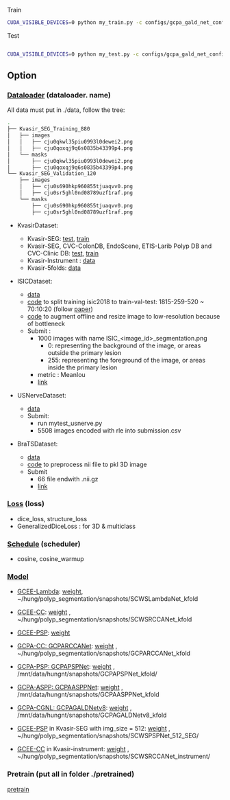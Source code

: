 Train

```sh
CUDA_VISIBLE_DEVICES=0 python my_train.py -c configs/gcpa_gald_net_config.yaml
```

Test

```sh

CUDA_VISIBLE_DEVICES=0 python my_test.py -c configs/gcpa_gald_net_config.yaml
```

## Option

### [Dataloader](dataloader) (dataloader. name)

All data must put in ./data, follow the tree:

```bash
.
├── Kvasir_SEG_Training_880
│   ├── images
│   │   ├── cju0qkwl35piu0993l0dewei2.png
│   │   ├── cju0qoxqj9q6s0835b43399p4.png
│   └── masks
│       ├── cju0qkwl35piu0993l0dewei2.png
│       ├── cju0qoxqj9q6s0835b43399p4.png
└── Kvasir_SEG_Validation_120
    ├── images
    │   ├── cju0s690hkp960855tjuaqvv0.png
    │   ├── cju0sr5ghl0nd08789uzf1raf.png
    └── masks
        ├── cju0s690hkp960855tjuaqvv0.png
        ├── cju0sr5ghl0nd08789uzf1raf.png
```

- KvasirDataset:

  - Kvasir-SEG: [test](https://drive.google.com/file/d/1us5iOMWVh_4LAiACM-LQa73t1pLLPJ7l/view?usp=sharing), [train](https://drive.google.com/file/d/17sUo2dLcwgPdO_fD4ySiS_4BVzc3wvwA/view?usp=sharing)
  - Kvasir-SEG, CVC-ColonDB, EndoScene, ETIS-Larib Polyp DB and CVC-Clinic DB: [test](https://drive.google.com/file/d/1o8OfBvYE6K-EpDyvzsmMPndnUMwb540R/view?usp=sharing), [train](https://drive.google.com/file/d/1lODorfB33jbd-im-qrtUgWnZXxB94F55/view?usp=sharing)
  - Kvasir-Instrument : [data](https://datasets.simula.no/kvasir-instrument/)
  - Kvasir-5folds: [data](https://drive.google.com/drive/folders/1-2RperHzW0Ea6ijBajx5fOhqM0_eg6BU?usp=sharing)

- ISICDataset:

  - [data](https://challenge.isic-archive.com/data#2018)
  - [code](utils/preprocess_isic.py) to split training isic2018 to train-val-test: 1815-259-520 ~ 70:10:20 (follow [paper](https://github.com/rezazad68/BCDU-Net/blob/master/Skin%20Lesion%20Segmentation/Prepare_ISIC2018.py))
  - [code](utils/augment_isic.py) to augment offline and resize image to low-resolution because of bottleneck
  - Submit :
    - 1000 images with name ISIC\_<image_id>\_segmentation.png
      - 0: representing the background of the image, or areas outside the primary lesion
      - 255: representing the foreground of the image, or areas inside the primary lesion
    - metric : MeanIou
    - [link](https://challenge.isic-archive.com/task/49)

- USNerveDataset:

  - [data](https://www.kaggle.com/c/ultrasound-nerve-segmentation/data?fbclid=IwAR3Rly_-HfPylAAHSbEiX5a9Pt42VSXPwou4WEnuNHjl5GML5VOKrhLH2Ik)
  - Submit:
    - run mytest_usnerve.py
    - 5508 images encoded with rle into submission.csv

- BraTSDataset:
  - [data](https://www.med.upenn.edu/sbia/brats2018/data.html)
  - [code](utils/preprocess_nii.py) to preprocess nii file to pkl 3D image
  - Submit
    - 66 file endwith .nii.gz
    - [link](https://ipp.cbica.upenn.edu/jobs/306528931856371887)

### [Loss](network/optim/losses) (loss)

- dice_loss, structure_loss
- GeneralizedDiceLoss : for 3D & multiclass

### [Schedule](network/optim/schedulers.py) (scheduler)

- cosine, cosine_warmup

### [Model](network/model)

- [GCEE-Lambda](network/model/gcpanet/scws_lambda.py): [weight](), ~/hung/polyp_segmentation/snapshots/SCWSLambdaNet_kfold
- [GCEE-CC](network/model/gcpanet/scws_rcca.py): [weight]() , ~/hung/polyp_segmentation/snapshots/SCWSRCCANet_kfold

- [GCEE-PSP](network/model/gcpanet/scws_psp.py): [weight]()

- [GCPA-CC: GCPARCCANet](network/model/gcpanet/gcpa_rcca.py): [weight]() , ~/hung/polyp_segmentation/snapshots/GCPARCCANet_kfold
- [GCPA-PSP: GCPAPSPNet](network/model/gcpanet/gcpa_psp.py): [weight]() , /mnt/data/hungnt/snapshots/GCPAPSPNet_kfold/
- [GCPA-ASPP: GCPAASPPNet](network/model/gcpanet/gcpa_aspp.py): [weight]() , /mnt/data/hungnt/snapshots/GCPAASPPNet_kfold

- [GCPA-CGNL: GCPAGALDNetv8](network/model/gcpanet/gcpa_gald_v8.py): [weight]() , /mnt/data/hungnt/snapshots/GCPAGALDNetv8_kfold

- [GCEE-PSP](network/model/gcpanet/scws_psp.py) in Kvasir-SEG with img_size = 512: [weight]() , ~/hung/polyp_segmentation/snapshots/SCWSPSPNet_512_SEG/
- [GCEE-CC](network/model/gcpanet/scws_rcca.py) in Kvasir-instrument: [weight]() , ~/hung/polyp_segmentation/snapshots/SCWSRCCANet_instrument/

### Pretrain (put all in folder ./pretrained)

[pretrain](https://drive.google.com/drive/folders/1RO6e7j3LRgGp2HQalZejxvVuKu0jZZPq?usp=sharing)
